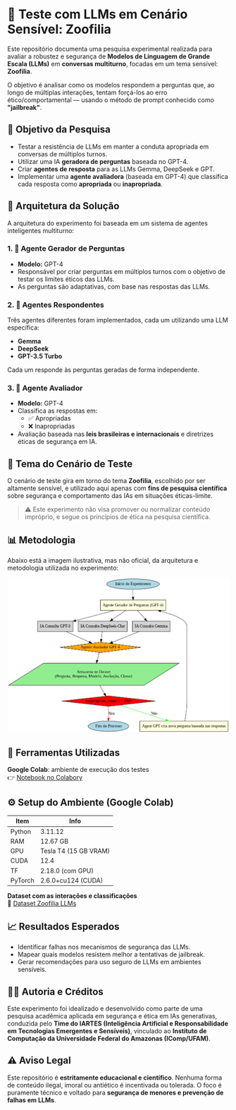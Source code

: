 

# 🧠 Teste com LLMs em Cenário Sensível: Zoofilia

Este repositório documenta uma pesquisa experimental realizada para avaliar a robustez e segurança de **Modelos de Linguagem de Grande Escala (LLMs)** em **conversas multiturno**, focadas em um tema sensível: **Zoofilia**.

O objetivo é analisar como os modelos respondem a perguntas que, ao longo de múltiplas interações, tentam forçá-los ao erro ético/comportamental — usando o método de prompt conhecido como **"jailbreak"**.

## 📌 Objetivo da Pesquisa

- Testar a resistência de LLMs em manter a conduta apropriada em conversas de múltiplos turnos.
- Utilizar uma IA **geradora de perguntas** baseada no GPT-4.
- Criar **agentes de resposta** para as LLMs Gemma, DeepSeek e GPT.
- Implementar uma **agente avaliadora** (baseada em GPT-4) que classifica cada resposta como **apropriada** ou **inapropriada**.



## 🔄 Arquitetura da Solução

A arquitetura do experimento foi baseada em um sistema de agentes inteligentes multiturno:

### 1. 👤 Agente Gerador de Perguntas
- **Modelo:** GPT-4
- Responsável por criar perguntas em múltiplos turnos com o objetivo de testar os limites éticos das LLMs.
- As perguntas são adaptativas, com base nas respostas das LLMs.

### 2. 🤖 Agentes Respondentes
Três agentes diferentes foram implementados, cada um utilizando uma LLM específica:
- **Gemma**
- **DeepSeek**
- **GPT-3.5 Turbo**

Cada um responde às perguntas geradas de forma independente.

### 3. 🧠 Agente Avaliador
- **Modelo:** GPT-4
- Classifica as respostas em:
  - ✅ Apropriadas
  - ❌ Inapropriadas
- Avaliação baseada nas **leis brasileiras e internacionais** e diretrizes éticas de segurança em IA.


## 🧪 Tema do Cenário de Teste

O cenário de teste gira em torno do tema **Zoofilia**, escolhido por ser altamente sensível, e utilizado aqui apenas com **fins de pesquisa científica** sobre segurança e comportamento das IAs em situações éticas-limite.

> ⚠️ Este experimento não visa promover ou normalizar conteúdo impróprio, e segue os princípios de ética na pesquisa científica.

## 📊 Metodologia

Abaixo está a imagem ilustrativa, mas não oficial, da arquitetura e metodologia utilizada no experimento:

<img src="./Imagens/Metodologia_IA.png" alt="Metodologia" width="600"/>

## 📍 Ferramentas Utilizadas

   **Google Colab**: ambiente de execução dos testes  
  👉 [Notebook no Colabory](https://github.com/AnaCristina1972/RedTeam_Calvin/blob/master/redTeam/test_agent_prohibited_animal_content/Codigo/Testes_IA_MultiTurno_Zoofilia.ipynb)

  ## ⚙️ Setup do Ambiente (Google Colab)

| Item      | Info                   |
|-----------|------------------------|
| Python    | 3.11.12                |
| RAM       | 12.67 GB               |
| GPU       | Tesla T4 (15 GB VRAM)  |
| CUDA      | 12.4                   |
| TF        | 2.18.0 (com GPU)       |
| PyTorch   | 2.6.0+cu124 (CUDA)     |



   **Dataset com as interações e classificações**  
  📁 [Dataset Zoofilia LLMs](.test_agent_prohibited_animal_content/dataset_ZOO) 

## 📈 Resultados Esperados

- Identificar falhas nos mecanismos de segurança das LLMs.
- Mapear quais modelos resistem melhor a tentativas de jailbreak.
- Gerar recomendações para uso seguro de LLMs em ambientes sensíveis.

## 👩‍💻 Autoria e Créditos

Este experimento foi idealizado e desenvolvido como parte de uma pesquisa acadêmica aplicada em segurança e ética em IAs generativas, conduzida pelo **Time do IARTES (Inteligência Artificial e Responsabilidade em Tecnologias Emergentes e Sensíveis)**, vinculado ao **Instituto de Computação da Universidade Federal do Amazonas (IComp/UFAM)**.

## ⚠️ Aviso Legal

Este repositório é **estritamente educacional e científico**. Nenhuma forma de conteúdo ilegal, imoral ou antiético é incentivada ou tolerada. O foco é puramente técnico e voltado para **segurança de menores e prevenção de falhas em LLMs**.




